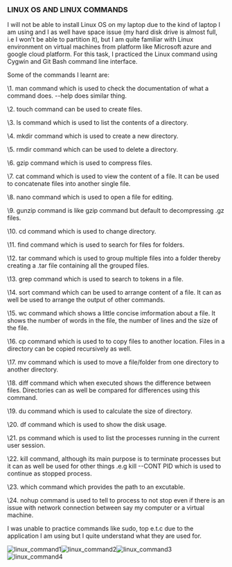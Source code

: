 ### **LINUX OS AND LINUX COMMANDS**

I will not be able to install Linux OS on my laptop due to the kind of laptop I am using and I as well have space issue (my hard disk drive is almost full, i.e I won’t be able to partition it), but I am quite familiar with Linux environment on virtual machines from platform like Microsoft azure and google cloud platform. For this task, I practiced the Linux command using Cygwin and Git Bash command line interface.

 

Some of the commands I learnt are:

\1.   man <command> command which is used to check the documentation of what a command does. <command> --help does similar thing.

\2.   touch command can be used to create files.

\3.   ls command which is used to list the contents of a directory.

\4.   mkdir command which is used to create a new directory.

\5.   rmdir command which can be used to delete a directory.

\6.   gzip command which is used to compress files.

\7.   cat command which is used to view the content of a file. It can be used to concatenate files into another single file.

\8.   nano command which is used to open a file for editing.

\9.   gunzip command is like gzip command but default to decompressing .gz files.

\10. cd command which is used to change directory.

\11. find command which is used to search for files for folders.

\12. tar command which is used to group multiple files into a folder thereby creating a .tar file containing all the grouped files.

\13. grep command which is used to search to tokens in a file.

\14. sort command which can be used to arrange content of a file. It can as well be used to arrange the output of other commands.

\15. wc command which shows a little concise imformation about a file. It shows the number of words in the file, the number of lines and the size of the file.

\16. cp command which is used to to copy files to another location. Files in a directory can be copied recursively as well.

\17. mv command which is used to move a file/folder from one directory to another directory.

\18. diff command which when executed shows the difference between files. Directories can as well be compared for differences using this command.

\19. du command which is used to calculate the size of directory.

\20. df command which is used to show the disk usage.

\21. ps command which is used to list the processes running in the current user session.

\22. kill command, although its main purpose is to terminate processes but it can as well be used for other things .e.g kill --CONT PID which is used to continue as stopped process.

\23. which command which provides the path to an excutable.

\24. nohup command is used to tell to process to not stop even if there is an issue with network connection between say my computer or a virtual machine.

I was unable to practice commands like sudo, top e.t.c due to the application I am using but I quite understand what they are used for.

![linux_command1](C:\Users\USER\Desktop\iqube\iqube_projects\review_learn\linux_command1.png)![linux_command2](C:\Users\USER\Desktop\iqube\iqube_projects\review_learn\linux_command2.png)![linux_command3](C:\Users\USER\Desktop\iqube\iqube_projects\review_learn\linux_command3.png)![linux_command4](C:\Users\USER\Desktop\iqube\iqube_projects\review_learn\linux_command4.png)